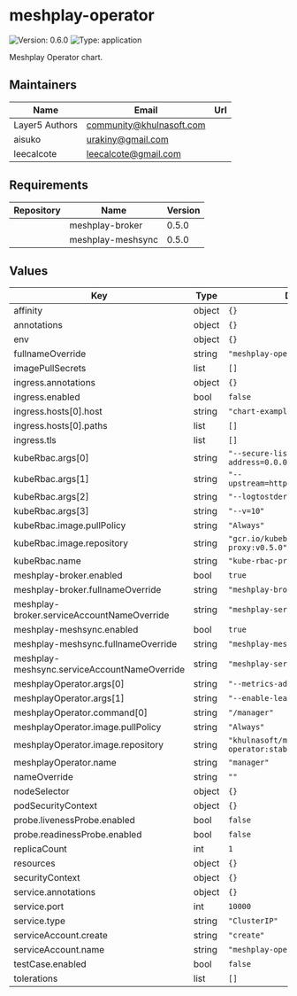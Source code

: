 # meshplay-operator

![Version: 0.6.0](https://img.shields.io/badge/Version-0.6.0-informational?style=flat-square) ![Type: application](https://img.shields.io/badge/Type-application-informational?style=flat-square)

Meshplay Operator chart.

## Maintainers

| Name | Email | Url |
| ---- | ------ | --- |
| Layer5 Authors | <community@khulnasoft.com> |  |
| aisuko | <urakiny@gmail.com> |  |
| leecalcote | <leecalcote@gmail.com> |  |

## Requirements

| Repository | Name | Version |
|------------|------|---------|
|  | meshplay-broker | 0.5.0 |
|  | meshplay-meshsync | 0.5.0 |

## Values

| Key | Type | Default | Description |
|-----|------|---------|-------------|
| affinity | object | `{}` |  |
| annotations | object | `{}` |  |
| env | object | `{}` |  |
| fullnameOverride | string | `"meshplay-operator"` |  |
| imagePullSecrets | list | `[]` |  |
| ingress.annotations | object | `{}` |  |
| ingress.enabled | bool | `false` |  |
| ingress.hosts[0].host | string | `"chart-example.local"` |  |
| ingress.hosts[0].paths | list | `[]` |  |
| ingress.tls | list | `[]` |  |
| kubeRbac.args[0] | string | `"--secure-listen-address=0.0.0.0:8443"` |  |
| kubeRbac.args[1] | string | `"--upstream=http://127.0.0.1:8080/"` |  |
| kubeRbac.args[2] | string | `"--logtostderr=false"` |  |
| kubeRbac.args[3] | string | `"--v=10"` |  |
| kubeRbac.image.pullPolicy | string | `"Always"` |  |
| kubeRbac.image.repository | string | `"gcr.io/kubebuilder/kube-rbac-proxy:v0.5.0"` |  |
| kubeRbac.name | string | `"kube-rbac-proxy"` |  |
| meshplay-broker.enabled | bool | `true` |  |
| meshplay-broker.fullnameOverride | string | `"meshplay-broker"` |  |
| meshplay-broker.serviceAccountNameOverride | string | `"meshplay-server"` |  |
| meshplay-meshsync.enabled | bool | `true` |  |
| meshplay-meshsync.fullnameOverride | string | `"meshplay-meshsync"` |  |
| meshplay-meshsync.serviceAccountNameOverride | string | `"meshplay-server"` |  |
| meshplayOperator.args[0] | string | `"--metrics-addr=127.0.0.1:8080"` |  |
| meshplayOperator.args[1] | string | `"--enable-leader-election"` |  |
| meshplayOperator.command[0] | string | `"/manager"` |  |
| meshplayOperator.image.pullPolicy | string | `"Always"` |  |
| meshplayOperator.image.repository | string | `"khulnasoft/meshplay-operator:stable-latest"` |  |
| meshplayOperator.name | string | `"manager"` |  |
| nameOverride | string | `""` |  |
| nodeSelector | object | `{}` |  |
| podSecurityContext | object | `{}` |  |
| probe.livenessProbe.enabled | bool | `false` |  |
| probe.readinessProbe.enabled | bool | `false` |  |
| replicaCount | int | `1` |  |
| resources | object | `{}` |  |
| securityContext | object | `{}` |  |
| service.annotations | object | `{}` |  |
| service.port | int | `10000` |  |
| service.type | string | `"ClusterIP"` |  |
| serviceAccount.create | string | `"create"` |  |
| serviceAccount.name | string | `"meshplay-operator"` |  |
| testCase.enabled | bool | `false` |  |
| tolerations | list | `[]` |  |

